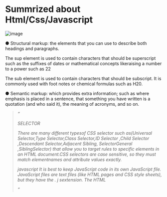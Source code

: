 
# Summrized about Html/Css/Javascript


![image](https://ichef.bbci.co.uk/images/ic/832x468/p02lv1l7.jpg)


● Structural markup: the elements that you can use to
describe both headings and paragraphs.


The sup element is used to contain characters that should be superscript such as the suffixes of dates or mathematical concepts likeraising a number to a power such
as 22
  

The sub element is used to contain characters that should be subscript. It is commonly used with foot notes or chemical formulas such as H20.





● Semantic markup: which provides extra information; such as where emphasis is placed in a sentence, that something you have written is a quotation (and who said it), the meaning of acronyms, and so on.


<stong> <em> <blockquote> <q> <abbr> <cite> <dfn>
  
SELECTOR
 
 There are many different typesof CSS selector such as(Universal Selector,Type Selector,Class Selector,ID Selector ,Child Selector ,Descendant Selector,Adjacent Sibling, SelectorGeneral ,SiblingSelector) that allow you to target rules to specific elements in an HTML document.CSS selectors are case sensitive,
so they must match elementnames and attribute values exactly.


 javascript
It is best to keep JavaScript code in its own JavaScript file. JavaScript files are text files (like HTML pages and CSS style sheets), but they have the . j sextension.  The HTML <script> element is used in HTML pages to tell the browser to load the JavaScript file (rather like the <link> element can be used to load a CSS file). If you view the source code of the page in the browser, the JavaScript will not have changed the HTML, because the script works with the model of the web
page that the browser has created. 

STATEMENTS
A script is a series of instructions that a computer can follow one-by-one. Each individual instruction or step is known as a statement.
Statements should end with a semicolon.

COMMENTS
You should write comments to explain what your code does. They help make your code easier to read and understand. This can help you and others who read your code. 

VARIABLE
A script will have to temporarily store the bits of information it needs to do its job. It can store this data in variables.A variable is a good name for this
concept because the data stored in a variable can change (or vary) each time a script runs. 







